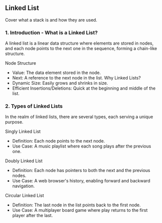 ## Linked List

Cover what a stack is and how they are used.

### 1. Introduction - What is a Linked List?
A linked list is a linear data structure where elements are stored in nodes, and each node points to the next one in the sequence, forming a chain-like structure.

Node Structure
- Value: The data element stored in the node.
- Next: A reference to the next node in the list.
Why Linked Lists?
- Dynamic Size: Easily grows and shrinks in size.
- Efficient Insertions/Deletions: Quick at the beginning and middle of the list.


### 2. Types of Linked Lists
In the realm of linked lists, there are several types, each serving a unique purpose.

Singly Linked List
- Definition: Each node points to the next node.
- Use Case: A music playlist where each song plays after the previous one.

Doubly Linked List
- Definition: Each node has pointers to both the next and the previous nodes.
- Use Case: A web browser's history, enabling forward and backward navigation.

Circular Linked List
- Definition: The last node in the list points back to the first node.
- Use Case: A multiplayer board game where play returns to the first player after the last.
